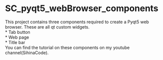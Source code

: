 # SC_pyqt5_webBrowser_components
 This project contains three components required to create a Pyqt5 web browser. These are all qt custom widgets. <br>
      * Tab button <br>
      * Web page <br>
      * Title bar <br>
You can find the tutorial on these components on my youtube channel(SihinaCode).
